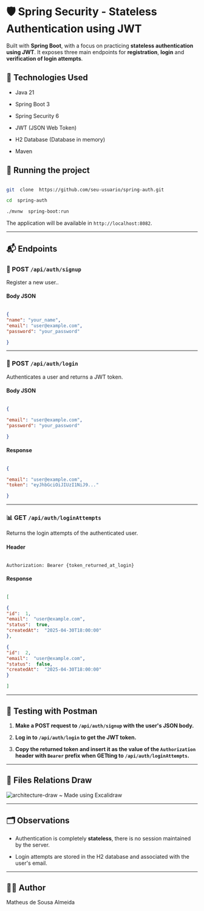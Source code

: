 
# 🛡️ Spring Security - Stateless Authentication using JWT

  

Built with **Spring Boot**, with a focus on practicing **stateless authentication using JWT**. It exposes three main endpoints for **registration**, **login** and **verification of login attempts**.

  

## 🔧 Technologies Used

  

- Java 21

- Spring Boot 3

- Spring Security 6

- JWT (JSON Web Token)

- H2 Database (Database in memory)

- Maven

  

## 🚀  Running the project

  

```bash

git  clone  https://github.com/seu-usuario/spring-auth.git

cd  spring-auth

./mvnw  spring-boot:run

```

  

  
The application will be available in `http://localhost:8082`.

  

---

  

## 📬 Endpoints

  

### 🔐 POST `/api/auth/signup`

  

Register a new user..

  

#### Body JSON

```json

{
"name": "your_name",
"email": "user@example.com",
"password": "your_password"

}

```

  

---

  

### 🔐 POST `/api/auth/login`

  

Authenticates a user and returns a JWT token.

  

#### Body JSON

```json

{

"email": "user@example.com",
"password": "your_password"

}

```

  

#### Response

```json

{

"email": "user@example.com",
"token": "eyJhbGciOiJIUzI1NiJ9..."

}

```

  

---

  

### 📊 GET `/api/auth/loginAttempts`

  
Returns the login attempts of the authenticated user.

  

#### Header 

```http

Authorization: Bearer {token_returned_at_login}

```

  

#### Response

```json

[

{
"id":  1,
"email":  "user@example.com",
"status":  true,
"createdAt":  "2025-04-30T18:00:00"
},

{
"id":  2,
"email":  "user@example.com",
"status":  false,
"createdAt":  "2025-04-30T18:00:00"
}

]

```

  

---

  

## 🧪 Testing with Postman

  

1.    **Make a POST request to `/api/auth/signup` with the user's JSON body.**

2.  **Log in to `/api/auth/login` to get the JWT token.**

3.  **Copy the returned token and insert it as the value of the `Authorization` header with `Bearer` prefix when GETting to `/api/auth/loginAttempts`.**

  

---


## 📝 Files Relations Draw  
![architecture-draw](https://github.com/user-attachments/assets/2b4f31d2-03d5-4cfa-a042-6fb847860528)
~ Made using Excalidraw

---



## 🗂️ Observations

  

- Authentication is completely **stateless**, there is no session maintained by the server.

- Login attempts are stored in the H2 database and associated with the user's email.

  

---

  

## 🧑‍💻 Author

  Matheus de Sousa Almeida
